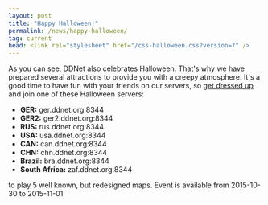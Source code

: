 ```yaml
---
layout: post
title: "Happy Halloween!"
permalink: /news/happy-halloween/
tag: current
head: <link rel="stylesheet" href="/css-halloween.css?version=7" />
---
```

As you can see, DDNet also celebrates Halloween. That's why we have prepared several attractions to provide you with a creepy atmosphere.
It's a good time to have fun with your friends on our servers, so <a href="/skins/index.php?search=halloween">get dressed up</a> and join one of these Halloween servers:
<ul>
  <li><b>GER:</b> ger.ddnet.org:8344</li>
  <li><b>GER2:</b> ger2.ddnet.org:8344</li>
  <li><b>RUS:</b> rus.ddnet.org:8344</li>
  <li><b>USA:</b> usa.ddnet.org:8344</li>
  <li><b>CAN:</b> can.ddnet.org:8344</li>
  <li><b>CHN:</b> chn.ddnet.org:8344</li>
  <li><b>Brazil:</b> bra.ddnet.org:8344</li>
  <li><b>South Africa:</b> zaf.ddnet.org:8344</li>
</ul>
to play 5 well known, but redesigned maps. Event is available from 2015-10-30 to 2015-11-01.
